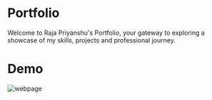 # Portfolio
Welcome to Raja Priyanshu's Portfolio, your gateway to exploring a showcase of my skills, projects and professional journey.
# Demo

![webpage](https://github.com/rajapriyanshu2002/portfolio/assets/125688738/04a75050-f4e9-4b4d-9313-7df61899ceaa)
